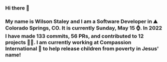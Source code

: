 ### Hi there 👋

### My name is Wilson Staley and I am a Software Developer in ⛰ Colorado Springs, CO.  It is currently Sunday, May 15 ⌚. In 2022 I have made 133 commits, 56 PRs, and contributed to 12 projects 👨‍💻. I am currently working at Compassion International 🏢 to help release children from poverty in Jesus' name!